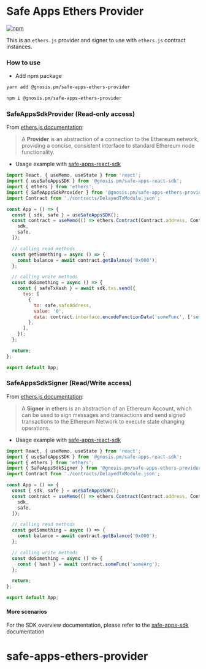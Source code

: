 # Safe Apps Ethers Provider

[![npm](https://img.shields.io/npm/v/@gnosis.pm/safe-apps-ethers-provider)](https://www.npmjs.com/package/@gnosis.pm/safe-apps-ethers-provider)

This is an `ethers.js` provider and signer to use with `ethers.js` contract instances.

### How to use

- Add npm package

```bash
yarn add @gnosis.pm/safe-apps-ethers-provider

npm i @gnosis.pm/safe-apps-ethers-provider
```

### SafeAppsSdkProvider (Read-only access)

From [ethers.js documentation](https://docs.ethers.io/v5/api/providers/):

> A **Provider** is an abstraction of a connection to the Ethereum network, providing a concise, consistent interface to standard Ethereum node functionality.

- Usage example with [safe-apps-react-sdk](https://github.com/gnosis/safe-apps-sdk/tree/master/packages/safe-apps-react-sdk)

```js
import React, { useMemo, useState } from 'react';
import { useSafeAppsSDK } from '@gnosis.pm/safe-apps-react-sdk';
import { ethers } from 'ethers';
import { SafeAppsSdkProvider } from '@gnosis.pm/safe-apps-ethers-provider';
import Contract from './contracts/DelayedTxModule.json';

const App = () => {
  const { sdk, safe } = useSafeAppsSDK();
  const contract = useMemo(() => ethers.Contract(Contract.address, Contract.abi, new SafeAppsSdkProvider(safe, sdk)), [
    sdk,
    safe,
  ]);

  // calling read methods
  const getSomething = async () => {
    const balance = await contract.getBalance('0x000');
  };

  // calling write methods
  const doSomething = async () => {
    const { safeTxHash } = await sdk.txs.send({
      txs: [
        {
          to: safe.safeAddress,
          value: '0',
          data: contract.interface.encodeFunctionData('someFunc', ['someArg']),
        },
      ],
    });
  };

  return;
};

export default App;
```

### SafeAppsSdkSigner (Read/Write access)

From [ethers.js documentation](https://docs.ethers.io/v5/api/signer/):

> A **Signer** in ethers is an abstraction of an Ethereum Account, which can be used to sign messages and transactions and send signed transactions to the Ethereum Network to execute state changing operations.

- Usage example with [safe-apps-react-sdk](https://github.com/gnosis/safe-apps-sdk/tree/master/packages/safe-apps-react-sdk)

```js
import React, { useMemo, useState } from 'react';
import { useSafeAppsSDK } from '@gnosis.pm/safe-apps-react-sdk';
import { ethers } from 'ethers';
import { SafeAppsSdkSigner } from '@gnosis.pm/safe-apps-ethers-provider';
import Contract from './contracts/DelayedTxModule.json';

const App = () => {
  const { sdk, safe } = useSafeAppsSDK();
  const contract = useMemo(() => ethers.Contract(Contract.address, Contract.abi, new SafeAppsSdkSigner(safe, sdk)), [
    sdk,
    safe,
  ]);

  // calling read methods
  const getSomething = async () => {
    const balance = await contract.getBalance('0x000');
  };

  // calling write methods
  const doSomething = async () => {
    const { hash } = await contract.someFunc('someArg');
  };

  return;
};

export default App;
```

#### More scenarios

For the SDK overview documentation, please refer to the [safe-apps-sdk](https://github.com/gnosis/safe-apps-sdk/) documentation
# safe-apps-ethers-provider
